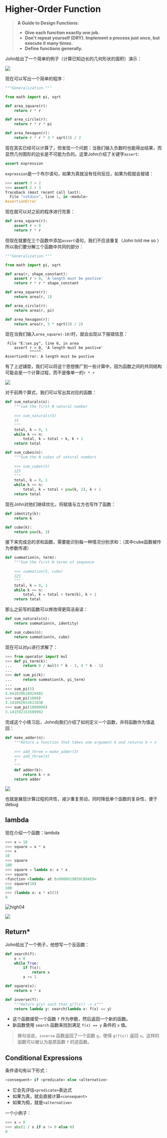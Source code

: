 # Higher-Order Function

> **A Guide to Design Functions:**
>
> - **Give each function exactly one job.**
> - **Don't repeat yourself (DRY). Implement a process just once, but execute it many times.**
> - **Define functions generally.** 

John给出了一个简单的例子（计算已知边长的几何形状的面积）演示：

![](.\picture\high01.png)

现在可以写出一个简单的程序：

```py
"""Generalization."""

from math import pi, sqrt

def area_square(r):
    return r * r

def area_circle(r):
    return r * r * pi

def area_hexagon(r):
    return r * r * 3 * sqrt(3) / 2
```

现在其实已经可以计算了，但发现一个问题：当我们输入负数时也能得出结果，而显然几何图形的边长是不可能为负的。这里John介绍了关键字`assert`:

```py
assert expression
```

`expression`是一个布尔语句，如果为真就没有任何反应，如果为假就会报错：

```py
>>> assert 3 > 2
>>> assert 2 > 3
Traceback (most recent call last):
  File "<stdin>", line 1, in <module>
AssertionError
```

现在就可以对之前的程序进行完善：

```py
def area_square(r):
    assert r > 0
    return r * r
```

但现在就要在三个函数中添加`assert`语句，我们不应该重复（John told me so ）所以我们要分解三个函数中共同的部分：

```py
"""Generalization."""

from math import pi, sqrt

def area(r, shape_constant):
    assert r > 0, 'A length must be postive'
    return r * r * shape_constant

def area_square(r):
    return area(r, 1)

def area_circle(r):
    return area(r, pi)

def area_hexagon(r):
    return area(r, 3 * sqrt(3) / 2)
```

现在当我们输入`area_square(-10)`时，就会出现以下报错信息：

```
 File "E:\ex.py", line 6, in area
    assert r > 0, 'A length must be postive'
           ^^^^^
AssertionError: A length must be postive
```

有了上述铺垫，我们可以将这个思想推广到一些计算中，因为函数之间的共同结构可能会是一个计算过程，而不是像单一的`r * r`

![](.\picture\high02.png)

对于前两个算式，我们可以写出其对应的函数：

```py
def sum_naturals(n):
    """sum the first N natural number
    
    >>> sum_naturals(5)
    15
    """
    total, k = 0, 1
    while k <= n:
        total, k = total + k, k + 1
    return total

def sum_cubes(n):
    """Sum the N cubes of natural numbers
    
    >>> sum_cubes(5)
    225
    """
    total, k = 0, 1
    while k <= n:
        total, k = total + pow(k, 3), k + 1
    return total
```

现在John对他们继续优化，将赋值与立方也写作了函数：

```py
def identity(k):
    return k

def cube(k):
    return pow(k, 3)
```

接下来完成总的求和函数，需要能识别每一种情况分别求和：（其中cube函数被作为参数传递）

```py
def summation(n, term):
    """Sum the first N terms of sequence
    
    >>> summation(5, cube)
    225
    """
    total, k = 0, 1
    while k <= n:
        total, k = total + term(k), k + 1
    return total
```

那么之前写的函数可以修改得更简洁易读：

```py
def sum_naturals(n):
    return summation(n, identity)

def sum_cubes(n):
    return summation(n, cube)
```

现在可以对`pi`进行求解了：

```py
>>> from operator import mul
>>> def pi_term(k):
...     return 8 / mul(4 * k - 3, 4 * k - 1)
... 
>>> def sum_pi(k):
...     return summation(k, pi_term) 
... 
>>> sum_pi(5) 
3.041839618929402
>>> sum_pi(1000) 
3.141092653621038
>>> sum_pi(1000000) 
3.141592153589902
```

完成这个小练习后，John向我们介绍了如何定义一个函数，并将函数作为值返回：

```py
def make_adder(n):
    """Return a function that takes one argument k and returns k + n
    
    >>> add_three = make_adder(3)
    >>> add_three(4)
    7
    """
    def adder(k):
        return k + n
    return adder
```

![](.\picture\high03.png)

也就是展现计算过程的共性，减少重复劳动，同时降低单个函数的复杂性，便于debug

## lambda

现在介绍一个函数：lambda

```py
>>> x = 10
>>> square = x * x
>>> x
10
>>> square
100
>>> square = lambda x: x * x
>>> square
<function <lambda> at 0x0000019B59CB0AE0>
>>> square(10)
100
>>> (lambda x: x * x)(3)
9
```

![high04](.\picture\high04.png)

![](.\picture\high05.png)

## Return*

John给出了一个例子，他想写一个反函数：

```py
def search(f):
    x = 0
    while True:
        if f(x):
            return x
        x += 1

def square(x):
    return x * x

def inverse(f):
    """Return g(y) such that g(f(x)) -> x"""
    return lambda y: search(lambda x: f(x) == y）
```

- 这个函数接受一个函数 `f` 作为参数，然后返回一个新的函数。
- 新函数使用 `search` 函数来找到满足 `f(x) == y` 条件的 `x` 值。

> 换句话说，`inverse` 函数返回了一个函数 `g`，使得 `g(f(x))` 返回 `x`。这样的函数可以被认为是原函数 `f` 的逆函数。

## Conditional Expressions

条件语句有以下形式：

```py
<consequent> if <predicate> else <alternative>
```

- 它会先评估`<predicate>`表达式
- 如果为真，就会直接计算`<consequent>`
- 如果为假，就是`<alternative>`

一个小例子：

```py
>>> x = 0
>>> abs(1 / x if x != 0 else 0)
0
```

